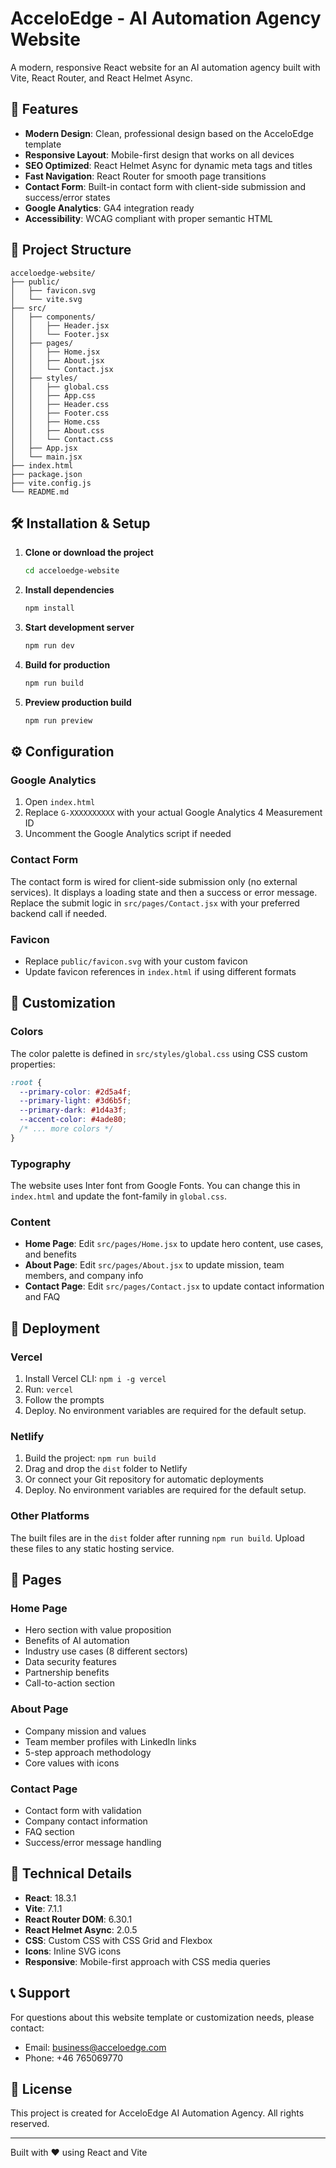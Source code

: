 # AcceloEdge - AI Automation Agency Website

A modern, responsive React website for an AI automation agency built with Vite, React Router, and React Helmet Async.

## 🚀 Features

- **Modern Design**: Clean, professional design based on the AcceloEdge template
- **Responsive Layout**: Mobile-first design that works on all devices
- **SEO Optimized**: React Helmet Async for dynamic meta tags and titles
- **Fast Navigation**: React Router for smooth page transitions
- **Contact Form**: Built-in contact form with client-side submission and success/error states
- **Google Analytics**: GA4 integration ready
- **Accessibility**: WCAG compliant with proper semantic HTML

## 📁 Project Structure

```
acceloedge-website/
├── public/
│   ├── favicon.svg
│   └── vite.svg
├── src/
│   ├── components/
│   │   ├── Header.jsx
│   │   └── Footer.jsx
│   ├── pages/
│   │   ├── Home.jsx
│   │   ├── About.jsx
│   │   └── Contact.jsx
│   ├── styles/
│   │   ├── global.css
│   │   ├── App.css
│   │   ├── Header.css
│   │   ├── Footer.css
│   │   ├── Home.css
│   │   ├── About.css
│   │   └── Contact.css
│   ├── App.jsx
│   └── main.jsx
├── index.html
├── package.json
├── vite.config.js
└── README.md
```

## 🛠️ Installation & Setup

1. **Clone or download the project**
   ```bash
   cd acceloedge-website
   ```

2. **Install dependencies**
   ```bash
   npm install
   ```

3. **Start development server**
   ```bash
   npm run dev
   ```

4. **Build for production**
   ```bash
   npm run build
   ```

5. **Preview production build**
   ```bash
   npm run preview
   ```

## ⚙️ Configuration

### Google Analytics
1. Open `index.html`
2. Replace `G-XXXXXXXXXX` with your actual Google Analytics 4 Measurement ID
3. Uncomment the Google Analytics script if needed

### Contact Form
The contact form is wired for client-side submission only (no external services). It displays a loading state and then a success or error message. Replace the submit logic in `src/pages/Contact.jsx` with your preferred backend call if needed.

### Favicon
- Replace `public/favicon.svg` with your custom favicon
- Update favicon references in `index.html` if using different formats

## 🎨 Customization

### Colors
The color palette is defined in `src/styles/global.css` using CSS custom properties:
```css
:root {
  --primary-color: #2d5a4f;
  --primary-light: #3d6b5f;
  --primary-dark: #1d4a3f;
  --accent-color: #4ade80;
  /* ... more colors */
}
```

### Typography
The website uses Inter font from Google Fonts. You can change this in `index.html` and update the font-family in `global.css`.

### Content
- **Home Page**: Edit `src/pages/Home.jsx` to update hero content, use cases, and benefits
- **About Page**: Edit `src/pages/About.jsx` to update mission, team members, and company info
- **Contact Page**: Edit `src/pages/Contact.jsx` to update contact information and FAQ

## 🚀 Deployment

### Vercel
1. Install Vercel CLI: `npm i -g vercel`
2. Run: `vercel`
3. Follow the prompts
 4. Deploy. No environment variables are required for the default setup.

### Netlify
1. Build the project: `npm run build`
2. Drag and drop the `dist` folder to Netlify
3. Or connect your Git repository for automatic deployments
 4. Deploy. No environment variables are required for the default setup.

### Other Platforms
The built files are in the `dist` folder after running `npm run build`. Upload these files to any static hosting service.

## 📱 Pages

### Home Page
- Hero section with value proposition
- Benefits of AI automation
- Industry use cases (8 different sectors)
- Data security features
- Partnership benefits
- Call-to-action section

### About Page
- Company mission and values
- Team member profiles with LinkedIn links
- 5-step approach methodology
- Core values with icons

### Contact Page
- Contact form with validation
- Company contact information
- FAQ section
- Success/error message handling

## 🔧 Technical Details

- **React**: 18.3.1
- **Vite**: 7.1.1
- **React Router DOM**: 6.30.1
- **React Helmet Async**: 2.0.5
- **CSS**: Custom CSS with CSS Grid and Flexbox
- **Icons**: Inline SVG icons
- **Responsive**: Mobile-first approach with CSS media queries

## 📞 Support

For questions about this website template or customization needs, please contact:
- Email: business@acceloedge.com
- Phone: +46 765069770

## 📄 License

This project is created for AcceloEdge AI Automation Agency. All rights reserved.

---

Built with ❤️ using React and Vite

